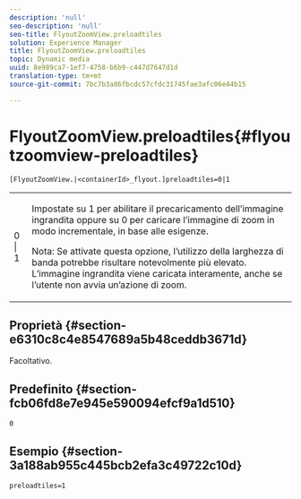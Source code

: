 ```yaml
---
description: 'null'
seo-description: 'null'
seo-title: FlyoutZoomView.preloadtiles
solution: Experience Manager
title: FlyoutZoomView.preloadtiles
topic: Dynamic media
uuid: 8e989ca7-1ef7-4758-b6b9-c447d7647d1d
translation-type: tm+mt
source-git-commit: 7bc7b3a86fbcdc57cfdc31745fae3afc06e44b15

---
```



# FlyoutZoomView.preloadtiles{#flyoutzoomview-preloadtiles}

`[FlyoutZoomView.|<containerId>_flyout.]preloadtiles=0|1`

<table id="table_8E44EC404A1A45C59EA1EF2766613930"> 
 <tbody> 
  <tr> 
   <td colname="col1"> <p> <span class="codeph"> 0 | 1 </span> </p> </td> 
   <td colname="col2"> <p> Impostate su <span class="codeph"> 1</span> per abilitare il precaricamento dell’immagine ingrandita oppure su <span class="codeph"> 0</span> per caricare l’immagine di zoom in modo incrementale, in base alle esigenze. </p> <p> <p>Nota:  Se attivate questa opzione, l’utilizzo della larghezza di banda potrebbe risultare notevolmente più elevato. L’immagine ingrandita viene caricata interamente, anche se l’utente non avvia un’azione di zoom. </p> </p> </td> 
  </tr> 
 </tbody> 
</table>

## Proprietà {#section-e6310c8c4e8547689a5b48ceddb3671d}

Facoltativo.

## Predefinito {#section-fcb06fd8e7e945e590094efcf9a1d510}

`0`

## Esempio {#section-3a188ab955c445bcb2efa3c49722c10d}

`preloadtiles=1`
